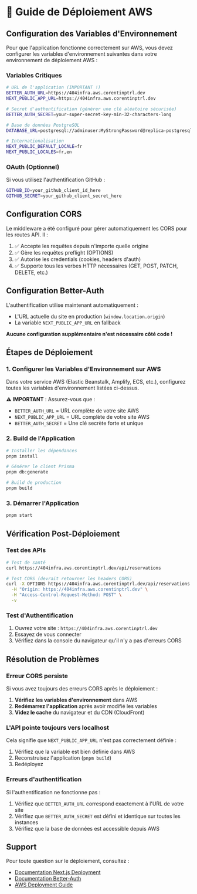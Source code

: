 # 🚀 Guide de Déploiement AWS

## Configuration des Variables d'Environnement

Pour que l'application fonctionne correctement sur AWS, vous devez configurer les variables d'environnement suivantes dans votre environnement de déploiement AWS :

### Variables Critiques

```bash
# URL de l'application (IMPORTANT !)
BETTER_AUTH_URL=https://404infra.aws.corentinptrl.dev
NEXT_PUBLIC_APP_URL=https://404infra.aws.corentinptrl.dev

# Secret d'authentification (générer une clé aléatoire sécurisée)
BETTER_AUTH_SECRET=your-super-secret-key-min-32-characters-long

# Base de données PostgreSQL
DATABASE_URL=postgresql://adminuser:MyStrongPassword@replica-postgresql-master.c5q6sgo20rt2.eu-west-3.rds.amazonaws.com:5432/hackathon

# Internationalisation
NEXT_PUBLIC_DEFAULT_LOCALE=fr
NEXT_PUBLIC_LOCALES=fr,en
```

### OAuth (Optionnel)

Si vous utilisez l'authentification GitHub :

```bash
GITHUB_ID=your_github_client_id_here
GITHUB_SECRET=your_github_client_secret_here
```

## Configuration CORS

Le middleware a été configuré pour gérer automatiquement les CORS pour les routes API. Il :

1. ✅ Accepte les requêtes depuis n'importe quelle origine
2. ✅ Gère les requêtes preflight (OPTIONS)
3. ✅ Autorise les credentials (cookies, headers d'auth)
4. ✅ Supporte tous les verbes HTTP nécessaires (GET, POST, PATCH, DELETE, etc.)

## Configuration Better-Auth

L'authentification utilise maintenant automatiquement :
- L'URL actuelle du site en production (`window.location.origin`)
- La variable `NEXT_PUBLIC_APP_URL` en fallback

**Aucune configuration supplémentaire n'est nécessaire côté code !**

## Étapes de Déploiement

### 1. Configurer les Variables d'Environnement sur AWS

Dans votre service AWS (Elastic Beanstalk, Amplify, ECS, etc.), configurez toutes les variables d'environnement listées ci-dessus.

**⚠️ IMPORTANT** : Assurez-vous que :
- `BETTER_AUTH_URL` = URL complète de votre site AWS
- `NEXT_PUBLIC_APP_URL` = URL complète de votre site AWS
- `BETTER_AUTH_SECRET` = Une clé secrète forte et unique

### 2. Build de l'Application

```bash
# Installer les dépendances
pnpm install

# Générer le client Prisma
pnpm db:generate

# Build de production
pnpm build
```

### 3. Démarrer l'Application

```bash
pnpm start
```

## Vérification Post-Déploiement

### Test des APIs

```bash
# Test de santé
curl https://404infra.aws.corentinptrl.dev/api/reservations

# Test CORS (devrait retourner les headers CORS)
curl -X OPTIONS https://404infra.aws.corentinptrl.dev/api/reservations \
  -H "Origin: https://404infra.aws.corentinptrl.dev" \
  -H "Access-Control-Request-Method: POST" \
  -v
```

### Test d'Authentification

1. Ouvrez votre site : `https://404infra.aws.corentinptrl.dev`
2. Essayez de vous connecter
3. Vérifiez dans la console du navigateur qu'il n'y a pas d'erreurs CORS

## Résolution de Problèmes

### Erreur CORS persiste

Si vous avez toujours des erreurs CORS après le déploiement :

1. **Vérifiez les variables d'environnement** dans AWS
2. **Redémarrez l'application** après avoir modifié les variables
3. **Videz le cache** du navigateur et du CDN (CloudFront)

### L'API pointe toujours vers localhost

Cela signifie que `NEXT_PUBLIC_APP_URL` n'est pas correctement définie :
1. Vérifiez que la variable est bien définie dans AWS
2. Reconstruisez l'application (`pnpm build`)
3. Redéployez

### Erreurs d'authentification

Si l'authentification ne fonctionne pas :
1. Vérifiez que `BETTER_AUTH_URL` correspond exactement à l'URL de votre site
2. Vérifiez que `BETTER_AUTH_SECRET` est défini et identique sur toutes les instances
3. Vérifiez que la base de données est accessible depuis AWS

## Support

Pour toute question sur le déploiement, consultez :
- [Documentation Next.js Deployment](https://nextjs.org/docs/deployment)
- [Documentation Better-Auth](https://www.better-auth.com/docs)
- [AWS Deployment Guide](https://docs.aws.amazon.com/)
